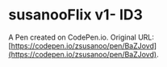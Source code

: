 # susanooFlix v1- ID3

A Pen created on CodePen.io. Original URL: [https://codepen.io/zsusanoo/pen/BaZJovd](https://codepen.io/zsusanoo/pen/BaZJovd).


